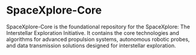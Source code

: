 # SpaceXplore-Core
SpaceXplore-Core is the foundational repository for the SpaceXplore: The Interstellar Exploration Initiative. It contains the core technologies and algorithms for advanced propulsion systems, autonomous robotic probes, and data transmission solutions designed for interstellar exploration.
